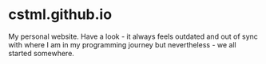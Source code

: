 # cstml.github.io

My personal website. Have a look - it always feels outdated and out of sync with where I am in my programming journey but nevertheless - we all started somewhere.
